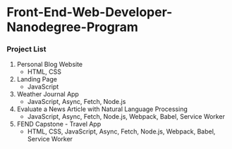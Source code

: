 # Front-End-Web-Developer-Nanodegree-Program

### Project List

1. Personal Blog Website
    - HTML, CSS
2. Landing Page
    - JavaScript
3. Weather Journal App
    - JavaScript, Async, Fetch, Node.js
4. Evaluate a News Article with Natural Language Processing
    - JavaScript, Async, Fetch, Node.js, Webpack, Babel, Service Worker
5. FEND Capstone - Travel App
    - HTML, CSS, JavaScript, Async, Fetch, Node.js, Webpack, Babel, Service Worker